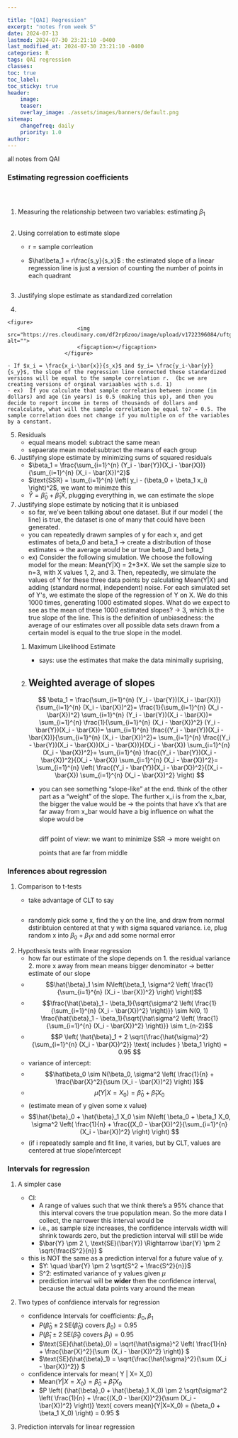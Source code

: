 ```yaml
---

title: "[QAI] Regression"
excerpt: "notes from week 5"
date: 2024-07-13
lastmod: 2024-07-30 23:21:10 -0400
last_modified_at: 2024-07-30 23:21:10 -0400
categories: R
tags: QAI regression
classes:
toc: true
toc_label:
toc_sticky: true
header:
    image:
    teaser:
    overlay_image: ./assets/images/banners/default.png
sitemap:
    changefreq: daily
    priority: 1.0
author:
---
```


<!--postNo: 2024-07-30-->


all notes from QAI


### Estimating regression coefficients 


<figure>
                      <img src="https://res.cloudinary.com/df2rp6zoo/image/upload/v1722396076/azqfjamvnt3c6iu2qrob.png" alt="">
                      <figcaption></figcaption>
                  </figure>


<figure>
                      <img src="https://res.cloudinary.com/df2rp6zoo/image/upload/v1722396077/sck6qts6xnehf93mimgg.png" alt="">
                      <figcaption></figcaption>
                  </figure>


<figure>
                      <img src="https://res.cloudinary.com/df2rp6zoo/image/upload/v1722396078/p2psjxg25zse3qowedy2.png" alt="">
                      <figcaption></figcaption>
                  </figure>

1. Measuring the relationship between two variables: estimating $\beta_1$

	<figure>
	                      <img src="https://res.cloudinary.com/df2rp6zoo/image/upload/v1722396080/bvt8yomoowa7y6fixakk.png" alt="">
	                      <figcaption></figcaption>
	                  </figure>

2. Using correlation to estimate slope
	- r = sample corrleation
	- $\hat\beta_1 = r\frac{s_y}{s_x}$ : the estimated slope of a linear regression line is just a version of counting the number of points in each quadrant

		<figure>
		                      <img src="https://res.cloudinary.com/df2rp6zoo/image/upload/v1722396082/crcjtcim2dwfrcrmgwvr.png" alt="">
		                      <figcaption></figcaption>
		                  </figure>

3. Justifying slope estimate as standardized correlation
4. 

	<figure>
	                      <img src="https://res.cloudinary.com/df2rp6zoo/image/upload/v1722396084/uftg75kea10ffi2gxl5u.png" alt="">
	                      <figcaption></figcaption>
	                  </figure>

	- If $x_i = \frac{x_i-\bar{x}}{s_x}$ and $y_i= \frac{y_i-\bar{y}}{s_y}$, the slope of the regression line connected these standardized versions will be equal to the sample correlation r.  (bc we are creating versions of orginal variaables with s.d. 1)
	- ex)  If you calculate that sample correlation between income (in dollars) and age (in years) is 0.5 (making this up), and then you decide to report income in terms of thousands of dollars and recalculate, what will the sample correlation be equal to? → 0.5. The sample correlation does not change if you multiple on of the variables by a constant.
5. Residuals
	- equal means model: subtract the same mean
	- sepaerate mean model:subtract the means of each group
6. Justifying slope estimate by minimizing sums of squared residuals
	- $\beta_1 = \frac{\sum_{i=1}^{n} (Y_i - \bar{Y})(X_i - \bar{X})}{\sum_{i=1}^{n} (X_i - \bar{X})^2}$
	- $\text{SSR} = \sum_{i=1}^{n} \left( y_i - (\beta_0 + \beta_1 x_i) \right)^2$, we want to minimze this
	- $\hat{Y} = \hat{\beta}_0 + \hat{\beta}_1 \bar{X}$, plugging everything in, we can estimate the slope
7. Justifying slope estimate by noticing that it is unbiased
	- so far, we’ve been talking about one dataset. But if our model ( the line) is true, the dataset is one of many that could have been generated.
	- you can repeatedly drawm samples of y for each x, and get estimates of  beta_0 and beta_1 → create a distribution of those estimates →  the average would be ur true beta_0 and beta_1
	- ex)  Consider the following simulation. We choose the following model for the mean: Mean(Y|X) = 2+3*X. We set the sample size to n=3, with X values 1, 2, and 3. Then, repeatedly, we simulate the values of Y for these three data points by calculating Mean(Y|X) and adding (standard normal, independent) noise. For each simulated set of Y's, we estimate the slope of the regression of Y on X. We do this 1000 times, generating 1000 estimated slopes. What do we expect to see as the mean of these 1000 estimated slopes? →  3, which is the true slope of the line. This is the definition of unbiasedness: the average of our estimates over all possible data sets drawn from a certain model is equal to the true slope in the model.
	1. Maximum Likelihood Estimate
		- says: use the estimates that make the data minimally suprising,
	2. Weighted average of slopes
		- 

		$$ \beta_1 = \frac{\sum_{i=1}^{n} (Y_i - \bar{Y})(X_i - \bar{X})}{\sum_{i=1}^{n} (X_i - \bar{X})^2}= \frac{1}{\sum_{i=1}^{n} (X_i - \bar{X})^2} \sum_{i=1}^{n} (Y_i - \bar{Y})(X_i - \bar{X})= \sum_{i=1}^{n} \frac{1}{\sum_{i=1}^{n} (X_i - \bar{X})^2} (Y_i - \bar{Y})(X_i - \bar{X})= \sum_{i=1}^{n} \frac{(Y_i - \bar{Y})(X_i - \bar{X})}{\sum_{i=1}^{n} (X_i - \bar{X})^2}= \sum_{i=1}^{n} \frac{(Y_i - \bar{Y})(X_i - \bar{X})(X_i - \bar{X})}{(X_i - \bar{X}) \sum_{i=1}^{n} (X_i - \bar{X})^2}= \sum_{i=1}^{n} \frac{(Y_i - \bar{Y})(X_i - \bar{X})^2}{(X_i - \bar{X}) \sum_{i=1}^{n} (X_i - \bar{X})^2}= \sum_{i=1}^{n} \left( \frac{(Y_i - \bar{Y})(X_i - \bar{X})^2}{(X_i - \bar{X}) \sum_{i=1}^{n} (X_i - \bar{X})^2} \right) $$

		- you can see something “slope-like” at the end. think of the other part as a “weight” of the slope. The further x_i is from the x_bar, the bigger the value would be → the points that have x’s that are far away from x_bar would have a big influence on what the slope would be

			<figure>
			                      <img src="https://res.cloudinary.com/df2rp6zoo/image/upload/v1722396087/ffblakbdog5hfffql1ty.png" alt="">
			                      <figcaption></figcaption>
			                  </figure>


			diff point of view: we want to minimize SSR → more weight on 


			points that are far from middle 


### Inferences about regression

1. Comparison to t-tests
	- take advantage of CLT to say

		<figure>
		                      <img src="https://res.cloudinary.com/df2rp6zoo/image/upload/v1722396089/q49wzht3jmurmlmy2vit.png" alt="">
		                      <figcaption></figcaption>
		                  </figure>

	- randomly pick some x, find the y on the line, and draw from normal dstiribtuion centered at that y with sigma squared variance. i.e, plug random x into $\beta_0+\beta_1x$ and add some normal error
2. Hypothesis tests with linear regression
	- how far our estimate of the slope depends on  1. the residual variance 2. more x away from mean means bigger denominator → better estimate of our slope
	- $$\hat{\beta}_1 \sim N\left(\beta_1, \sigma^2 \left( \frac{1}{\sum_{i=1}^{n} (X_i - \bar{X})^2} \right) \right)$$
	- $$\frac{\hat{\beta}_1 - \beta_1}{\sqrt{\sigma^2 \left( \frac{1}{\sum_{i=1}^{n} (X_i - \bar{X})^2} \right)}} \sim N(0, 1) \frac{\hat{\beta}_1 - \beta_1}{\sqrt{\hat\sigma^2 \left( \frac{1}{\sum_{i=1}^{n} (X_i - \bar{X})^2} \right)}} \sim t_{n-2}$$
	- $$P \left( \hat{\beta}_1 + 2 \sqrt{\frac{\hat{\sigma}^2}{\sum_{i=1}^{n} (X_i - \bar{X})^2}} \text{ includes } \beta_1 \right) = 0.95 $$
	- variance of intercept: 
	- $$\hat\beta_0 \sim  N(\beta_0, \sigma^2 \left( \frac{1}{n} + \frac{\bar{X}^2}{\sum (X_i - \bar{X})^2} \right) )$$
	- $$\hat{\mu}(Y|X=X_0) = \hat{\beta}_0 + \hat{\beta}_1 X_0$$ 
	- (estimate mean of y given some x value)
	- $$\hat{\beta}_0 + \hat{\beta}_1 X_0 \sim N\left( \beta_0 + \beta_1 X_0, \sigma^2 \left( \frac{1}{n} + \frac{(X_0 - \bar{X})^2}{\sum_{i=1}^{n} (X_i - \bar{X})^2} \right) \right) $$
	- (if i repeatedly sample and fit line, it varies, but by CLT, values are centered at true slope/intercept

### Intervals for regression

1. A simpler case
	- CI:
		- A range of values such that we think there’s a 95% chance that this interval covers the true population mean. So the more data I collect, the narrower this interval would be
		- i.e., as sample size increases, the confidence intervals width will shrink towards zero, but the prediction interval will still be wide
		- $\bar{Y} \pm 2 \, \text{SE}(\bar{Y}) \Rightarrow \bar{Y} \pm 2 \sqrt{\frac{S^2}{n}} $
	- this is NOT the same as a prediction interval for a future value of y.
		- $Y: \quad \bar{Y} \pm 2 \sqrt{S^2 + \frac{S^2}{n}}$
		- S^2: estimated variance of y values given $\mu$
		- prediction interval will be **wider** then the confidence interval, because the actual data points vary around the mean
2. Two types of confdience intervals for regression
	- confidence Intervals for coefficients: $\beta_0, \beta_1$
		- $P\left( \hat{\beta}_0 \pm 2 \, \text{SE}(\hat{\beta}_0) \text{ covers } \beta_0 \right) = 0.95 $
		- $P\left( \hat{\beta}_1 \pm 2 \, \text{SE}(\hat{\beta}_1) \text{ covers } \beta_1 \right) = 0.95 $
		- $\text{SE}(\hat{\beta}_0) = \sqrt{\hat{\sigma}^2 \left( \frac{1}{n} + \frac{\bar{X}^2}{\sum (X_i - \bar{X})^2} \right)} $
		- $\text{SE}(\hat{\beta}_1) = \sqrt{\frac{\hat{\sigma}^2}{\sum (X_i - \bar{X})^2}} $
	- confidence intervals for mean( Y | X= X_0)
		- $\text{Mean}(Y|X=X_0) = \hat{\beta}_0 + \hat{\beta}_1 X_0 $
		- $P \left( (\hat{\beta}_0 + \hat{\beta}_1 X_0) \pm 2 \sqrt{\sigma^2 \left( \frac{1}{n} + \frac{(X_0 - \bar{X})^2}{\sum (X_i - \bar{X})^2} \right)} \text{ covers mean}(Y|X=X_0) = (\beta_0 + \beta_1 X_0) \right) = 0.95 $
3. Prediction intervals for linear regression

	<figure>
	                      <img src="https://res.cloudinary.com/df2rp6zoo/image/upload/v1722396096/n4sc36egomqtrve6t9mb.png" alt="">
	                      <figcaption></figcaption>
	                  </figure>

